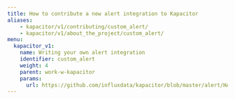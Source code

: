 ```yaml
---
title: How to contribute a new alert integration to Kapacitor
aliases:
    - kapacitor/v1/contributing/custom_alert/
    - kapacitor/v1/about_the_project/custom_alert/
menu:
  kapacitor_v1:
    name: Writing your own alert integration
    identifier: custom_alert
    weight: 4
    parent: work-w-kapacitor
    params:
      url: https://github.com/influxdata/kapacitor/blob/master/alert/HANDLERS.md
---
```

